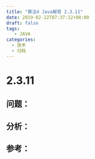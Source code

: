 ```yaml
---
title: "算法4 Java解答 2.3.11"
date: 2019-02-22T07:37:12+08:00
draft: false
tags:
   - JAVA
categories:
  - 技术
  - 归档
---
```



# 2.3.11

## 问题：


## 分析：


## 参考：



